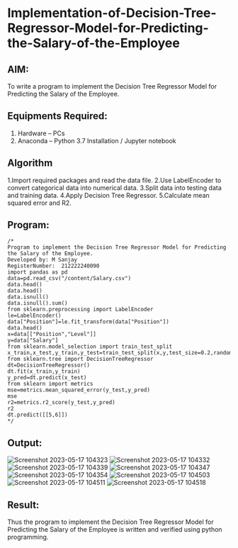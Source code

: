# Implementation-of-Decision-Tree-Regressor-Model-for-Predicting-the-Salary-of-the-Employee

## AIM:
To write a program to implement the Decision Tree Regressor Model for Predicting the Salary of the Employee.

## Equipments Required:
1. Hardware – PCs
2. Anaconda – Python 3.7 Installation / Jupyter notebook

## Algorithm
1.Import required packages and read the data file.
2.Use LabelEncoder to convert categorical data into numerical data.
3.Split data into testing data and training data.
4.Apply Decision Tree Regressor.
5.Calculate mean squared error and R2.

## Program:
```
/*
Program to implement the Decision Tree Regressor Model for Predicting the Salary of the Employee.
Developed by: M Sanjay
RegisterNumber:  212222240090
import pandas as pd
data=pd.read_csv("/content/Salary.csv")
data.head()
data.head()
data.isnull()
data.isnull().sum()
from sklearn.preprocessing import LabelEncoder
le=LabelEncoder()
data["Position"]=le.fit_transform(data["Position"])
data.head()
x=data[["Position","Level"]]
y=data["Salary"]
from sklearn.model_selection import train_test_split
x_train,x_test,y_train,y_test=train_test_split(x,y,test_size=0.2,random_state=2)
from sklearn.tree import DecisionTreeRegressor
dt=DecisionTreeRegressor()
dt.fit(x_train,y_train)
y_pred=dt.predict(x_test)
from sklearn import metrics
mse=metrics.mean_squared_error(y_test,y_pred)
mse
r2=metrics.r2_score(y_test,y_pred)
r2
dt.predict([[5,6]])
*/
```

## Output:
![Screenshot 2023-05-17 104323](https://github.com/Sanjay22006832/Implementation-of-Decision-Tree-Regressor-Model-for-Predicting-the-Salary-of-the-Employee/assets/119830477/e393e213-4a69-4eb0-9a19-46e28d7b524f)
![Screenshot 2023-05-17 104332](https://github.com/Sanjay22006832/Implementation-of-Decision-Tree-Regressor-Model-for-Predicting-the-Salary-of-the-Employee/assets/119830477/dc8fcc34-f9a2-4a19-b98b-42e90ef165da)
![Screenshot 2023-05-17 104339](https://github.com/Sanjay22006832/Implementation-of-Decision-Tree-Regressor-Model-for-Predicting-the-Salary-of-the-Employee/assets/119830477/8e12bbfb-15bb-4ef1-b638-c7ee50135c6c)
![Screenshot 2023-05-17 104347](https://github.com/Sanjay22006832/Implementation-of-Decision-Tree-Regressor-Model-for-Predicting-the-Salary-of-the-Employee/assets/119830477/6a33c69d-2f4c-401b-9e78-5c142b00ead8)
![Screenshot 2023-05-17 104354](https://github.com/Sanjay22006832/Implementation-of-Decision-Tree-Regressor-Model-for-Predicting-the-Salary-of-the-Employee/assets/119830477/6570517a-7068-44f8-8c68-b29c8f319fff)
![Screenshot 2023-05-17 104503](https://github.com/Sanjay22006832/Implementation-of-Decision-Tree-Regressor-Model-for-Predicting-the-Salary-of-the-Employee/assets/119830477/4abf5eec-1e42-4ea1-a2c4-b28e73826ff3)
![Screenshot 2023-05-17 104511](https://github.com/Sanjay22006832/Implementation-of-Decision-Tree-Regressor-Model-for-Predicting-the-Salary-of-the-Employee/assets/119830477/ddeac5b4-7d57-47ea-aca6-4cb72cde2257)
![Screenshot 2023-05-17 104518](https://github.com/Sanjay22006832/Implementation-of-Decision-Tree-Regressor-Model-for-Predicting-the-Salary-of-the-Employee/assets/119830477/b27cbc1d-3f2c-4a10-83fa-ed791655bc07)




## Result:
Thus the program to implement the Decision Tree Regressor Model for Predicting the Salary of the Employee is written and verified using python programming.
